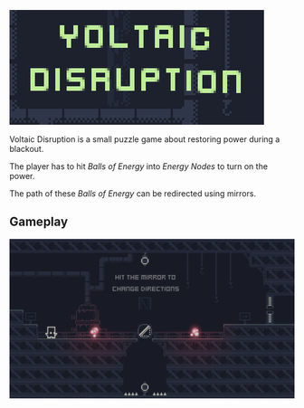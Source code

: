 ![Voltaic Disruption](./misc/title.gif)

Voltaic Disruption is a small puzzle game about restoring power during a blackout.

The player has to hit _Balls of Energy_ into _Energy Nodes_ to turn on the power.

The path of these _Balls of Energy_ can be redirected using mirrors.

## Gameplay
![Gameplay](./misc/gameplay.gif)
